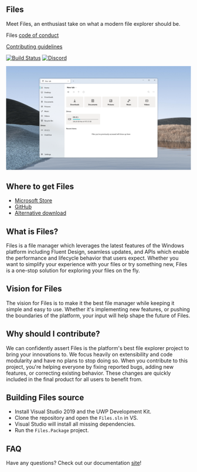 ## Files
Meet Files, an enthusiast take on what a modern file explorer should be.

Files [code of conduct](https://github.com/files-community/Files/blob/main/CODE_OF_CONDUCT.md)

[Contributing guidelines](https://github.com/files-community/Files/blob/main/.github/CONTRIBUTING.md)

[![Build Status](https://dev.azure.com/lukeblevins150823/Files%20UWP/_apis/build/status/Build%20Pipeline?branchName=main)](https://dev.azure.com/lukeblevins150823/Files%20UWP/_build/latest?definitionId=4&branchName=master)
[![Discord](https://discordapp.com/api/guilds/725513575971684472/widget.png)](https://discord.gg/files)

![Files](Files/Assets/FilesHome.png)

## Where to get Files
- [Microsoft Store](https://www.microsoft.com/store/apps/9NGHP3DX8HDX)
- [GitHub](https://github.com/files-community/Files/releases)
- [Alternative download](https://files-community.github.io/package.github.io/Files.Package/Files.Package.appinstaller)

## What is Files?
Files is a file manager which leverages the latest features of the Windows platform including Fluent Design, seamless updates, and APIs which enable the performance and lifecycle behavior that users expect. Whether you want to simplify your experience with your files or try something new, Files is a one-stop solution for exploring your files on the fly.

## Vision for Files
The vision for Files is to make it the best file manager while keeping it simple and easy to use. Whether it's implementing new features, or pushing the boundaries of the platform, your input will help shape the future of Files.

## Why should I contribute?
We can confidently assert Files is the platform's best file explorer project to bring your innovations to. We focus heavily on extensibility and code modularity and have no plans to stop doing so. When you contribute to this project, you're helping everyone by fixing reported bugs, adding new features, or correcting existing behavior. These changes are quickly included in the final product for all users to benefit from.

## Building Files source
- Install Visual Studio 2019 and the UWP Development Kit.
- Clone the repository and open the `Files.sln` in VS.
- Visual Studio will install all missing dependencies.
- Run the `Files.Package` project.

## FAQ
Have any questions? Check out our documentation [site](https://files-community.github.io/docs/#/)!
